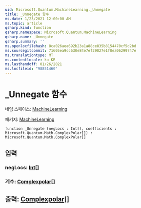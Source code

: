 ```yaml
---
uid: Microsoft.Quantum.MachineLearning._Unnegate
title: _Unnegate 함수
ms.date: 1/23/2021 12:00:00 AM
ms.topic: article
qsharp.kind: function
qsharp.namespace: Microsoft.Quantum.MachineLearning
qsharp.name: _Unnegate
qsharp.summary: ''
ms.openlocfilehash: 8ca026aea692b23a1a88ce835b8154470cf5d2bd
ms.sourcegitcommit: 71605ea9cc630e84e7ef29027e1f0ea06299747e
ms.translationtype: MT
ms.contentlocale: ko-KR
ms.lasthandoff: 01/26/2021
ms.locfileid: "98851460"
---
```

# <a name="_unnegate-function"></a>_Unnegate 함수

네임 스페이스: [MachineLearning](xref:Microsoft.Quantum.MachineLearning)

패키지: [MachineLearning](https://nuget.org/packages/Microsoft.Quantum.MachineLearning)




```qsharp
function _Unnegate (negLocs : Int[], coefficients : Microsoft.Quantum.Math.ComplexPolar[]) : Microsoft.Quantum.Math.ComplexPolar[]
```


## <a name="input"></a>입력

### <a name="neglocs--int"></a>negLocs: [Int](xref:microsoft.quantum.lang-ref.int)[]




### <a name="coefficients--complexpolar"></a>계수: [Complexpolar](xref:Microsoft.Quantum.Math.ComplexPolar)[]





## <a name="output--complexpolar"></a>출력: [Complexpolar](xref:Microsoft.Quantum.Math.ComplexPolar)[]

